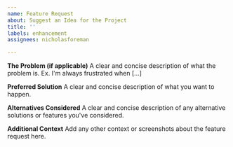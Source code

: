 ```yaml
---
name: Feature Request
about: Suggest an Idea for the Project
title: ''
labels: enhancement
assignees: nicholasforeman

---
```


**The Problem (if applicable)**
A clear and concise description of what the problem is. Ex. I'm always frustrated when [...]

**Preferred Solution**
A clear and concise description of what you want to happen.

**Alternatives Considered**
A clear and concise description of any alternative solutions or features you've considered.

**Additional Context**
Add any other context or screenshots about the feature request here.
